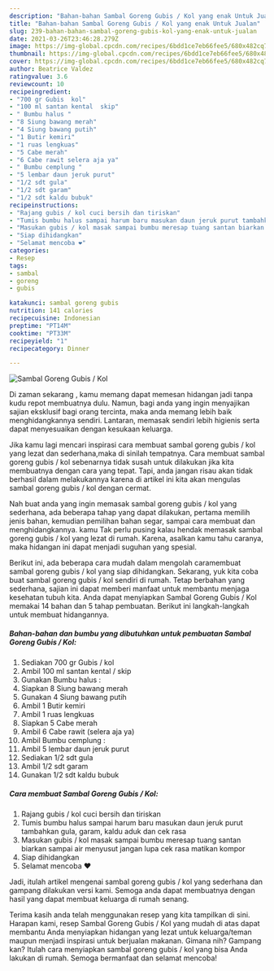 ```yaml
---
description: "Bahan-bahan Sambal Goreng Gubis / Kol yang enak Untuk Jualan"
title: "Bahan-bahan Sambal Goreng Gubis / Kol yang enak Untuk Jualan"
slug: 239-bahan-bahan-sambal-goreng-gubis-kol-yang-enak-untuk-jualan
date: 2021-03-26T23:46:28.279Z
image: https://img-global.cpcdn.com/recipes/6bdd1ce7eb66fee5/680x482cq70/sambal-goreng-gubis-kol-foto-resep-utama.jpg
thumbnail: https://img-global.cpcdn.com/recipes/6bdd1ce7eb66fee5/680x482cq70/sambal-goreng-gubis-kol-foto-resep-utama.jpg
cover: https://img-global.cpcdn.com/recipes/6bdd1ce7eb66fee5/680x482cq70/sambal-goreng-gubis-kol-foto-resep-utama.jpg
author: Beatrice Valdez
ratingvalue: 3.6
reviewcount: 10
recipeingredient:
- "700 gr Gubis  kol"
- "100 ml santan kental  skip"
- " Bumbu halus "
- "8 Siung bawang merah"
- "4 Siung bawang putih"
- "1 Butir kemiri"
- "1 ruas lengkuas"
- "5 Cabe merah"
- "6 Cabe rawit selera aja ya"
- " Bumbu cemplung "
- "5 lembar daun jeruk purut"
- "1/2 sdt gula"
- "1/2 sdt garam"
- "1/2 sdt kaldu bubuk"
recipeinstructions:
- "Rajang gubis / kol cuci bersih dan tiriskan"
- "Tumis bumbu halus sampai harum baru masukan daun jeruk purut tambahkan gula, garam, kaldu aduk dan cek rasa"
- "Masukan gubis / kol masak sampai bumbu meresap tuang santan biarkan sampai air menyusut jangan lupa cek rasa matikan kompor"
- "Siap dihidangkan"
- "Selamat mencoba ❤"
categories:
- Resep
tags:
- sambal
- goreng
- gubis

katakunci: sambal goreng gubis 
nutrition: 141 calories
recipecuisine: Indonesian
preptime: "PT14M"
cooktime: "PT33M"
recipeyield: "1"
recipecategory: Dinner

---
```



![Sambal Goreng Gubis / Kol](https://img-global.cpcdn.com/recipes/6bdd1ce7eb66fee5/680x482cq70/sambal-goreng-gubis-kol-foto-resep-utama.jpg)

Di zaman  sekarang , kamu memang dapat memesan hidangan jadi tanpa kudu repot membuatnya dulu. Namun, bagi anda yang ingin menyajikan sajian eksklusif bagi orang tercinta, maka anda memang lebih baik menghidangkannya sendiri. Lantaran, memasak sendiri lebih higienis serta dapat menyesuaikan dengan kesukaan keluarga.

Jika kamu lagi mencari inspirasi cara membuat sambal goreng gubis / kol yang lezat dan sederhana,maka di sinilah tempatnya. Cara membuat sambal goreng gubis / kol  sebenarnya tidak susah untuk dilakukan jika kita membuatnya dengan cara yang tepat. Tapi, anda jangan risau akan tidak berhasil dalam melakukannya 
karena di artikel ini kita akan mengulas sambal goreng gubis / kol dengan cermat.  



Nah buat anda yang ingin memasak sambal goreng gubis / kol yang sederhana, ada beberapa tahap yang dapat dilakukan, pertama memilih jenis bahan, kemudian pemilihan bahan segar, sampai cara membuat dan menghidangkannya. kamu Tak perlu pusing kalau hendak memasak sambal goreng gubis / kol yang lezat di rumah. Karena, asalkan kamu  tahu caranya, maka hidangan ini dapat menjadi suguhan yang spesial.

Berikut ini, ada beberapa cara mudah dalam mengolah caramembuat sambal goreng gubis / kol yang siap dihidangkan. Sekarang, yuk kita coba buat sambal goreng gubis / kol sendiri di rumah. Tetap berbahan yang sederhana, sajian ini dapat memberi manfaat untuk membantu menjaga kesehatan tubuh kita. Anda dapat menyiapkan Sambal Goreng Gubis / Kol memakai 14 bahan dan 5 tahap pembuatan. Berikut ini langkah-langkah untuk membuat hidangannya.

<!--inarticleads1-->

##### Bahan-bahan dan bumbu yang dibutuhkan untuk pembuatan Sambal Goreng Gubis / Kol:

1. Sediakan 700 gr Gubis / kol
1. Ambil 100 ml santan kental / skip
1. Gunakan  Bumbu halus :
1. Siapkan 8 Siung bawang merah
1. Gunakan 4 Siung bawang putih
1. Ambil 1 Butir kemiri
1. Ambil 1 ruas lengkuas
1. Siapkan 5 Cabe merah
1. Ambil 6 Cabe rawit (selera aja ya)
1. Ambil  Bumbu cemplung :
1. Ambil 5 lembar daun jeruk purut
1. Sediakan 1/2 sdt gula
1. Ambil 1/2 sdt garam
1. Gunakan 1/2 sdt kaldu bubuk




<!--inarticleads2-->

##### Cara membuat Sambal Goreng Gubis / Kol:

1. Rajang gubis / kol cuci bersih dan tiriskan
1. Tumis bumbu halus sampai harum baru masukan daun jeruk purut tambahkan gula, garam, kaldu aduk dan cek rasa
1. Masukan gubis / kol masak sampai bumbu meresap tuang santan biarkan sampai air menyusut jangan lupa cek rasa matikan kompor
1. Siap dihidangkan
1. Selamat mencoba ❤




Jadi, itulah artikel mengenai  sambal goreng gubis / kol  yang sederhana dan gampang dilakukan versi kami. Semoga anda dapat membuatnya dengan hasil yang dapat membuat keluarga di rumah senang. 

Terima kasih anda telah menggunakan resep yang kita tampilkan di sini. Harapan kami, resep  Sambal Goreng Gubis / Kol yang mudah di atas dapat membantu Anda menyiapkan hidangan yang lezat untuk keluarga/teman maupun menjadi inspirasi untuk berjualan makanan. Gimana nih? Gampang kan? Itulah cara menyiapkan sambal goreng gubis / kol yang bisa Anda lakukan di rumah. Semoga bermanfaat dan selamat mencoba!

